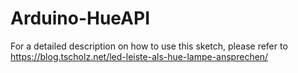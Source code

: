 # Arduino-HueAPI

For a detailed description on how to use this sketch, please refer to https://blog.tscholz.net/led-leiste-als-hue-lampe-ansprechen/
